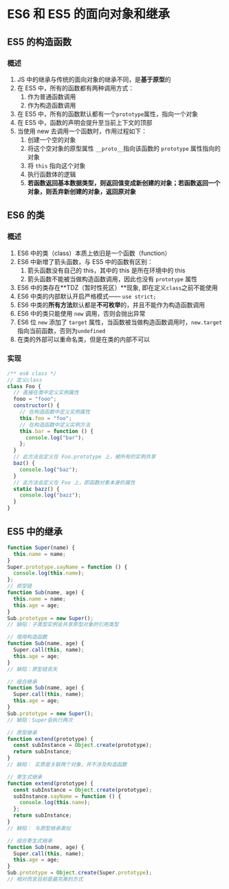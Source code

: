 # ES6 和 ES5 的面向对象和继承

## ES5 的构造函数

### 概述

1. JS 中的继承与传统的面向对象的继承不同，是**基于原型**的
2. 在 ES5 中，所有的函数都有两种调用方式：
   1. 作为普通函数调用
   2. 作为构造函数调用
3. 在 ES5 中，所有的函数默认都有一个`prototype`属性，指向一个对象
4. 在 ES5 中，函数的声明会提升至当前上下文的顶部
5. 当使用 new 去调用一个函数时，作用过程如下：
   1. 创建一个空的对象
   2. 将这个空对象的原型属性 `__proto__`指向该函数的 `prototype` 属性指向的对象
   3. 将 `this` 指向这个对象
   4. 执行函数体的逻辑
   5. **若函数返回基本数据类型，则返回值变成新创建的对象；若函数返回一个对象，则丢弃新创建的对象，返回原对象**

## ES6 的类

### 概述

1. ES6 中的类（class）本质上依旧是一个函数（function）
2. ES6 中新增了箭头函数，与 ES5 中的函数有区别：
   1. 箭头函数没有自己的 this，其中的 this 是所在环境中的 this
   2. 箭头函数不能被当做构造函数调用，因此也没有 `prototype` 属性
3. ES6 中的类存在**TDZ（暂时性死区）**现象, 即在定义`class`之前不能使用
4. ES6 中类的内部默认开启严格模式—— `use strict;`
5. ES6 中类的**所有方法**默认都是**不可枚举**的，并且不能作为构造函数调用
6. ES6 中的类只能使用 `new` 调用，否则会抛出异常
7. ES6 位 `new` 添加了 `target` 属性，当函数被当做构造函数调用时，`new.target` 指向当前函数，否则为`undefined`
8. 在类的外部可以重命名类，但是在类的内部不可以

### 实现

```js
/** es6 class */
// 定义class
class Foo {
  // 直接在类中定义实例属性
  fooo = "fooo";
  constructor() {
    // 在构造函数中定义实例属性
    this.foo = "foo";
    // 在构造函数中定义实例方法
    this.bar = function () {
      console.log("bar");
    };
  }
  // 此方法会定义在 Foo.prototype 上，被所有的实例共享
  baz() {
    console.log("baz");
  }
  // 此方法会定义在 Foo 上，即函数对象本身的属性
  static bazz() {
    console.log("bazz");
  }
}
```

## ES5 中的继承

```javascript
function Super(name) {
  this.name = name;
}
Super.prototype.sayName = function () {
  console.log(this.name);
};
// 原型链
function Sub(name, age) {
  this.name = name;
  this.age = age;
}
Sub.prototype = new Super();
// 缺陷：子类型实例会共享原型对象的引用类型

// 借用构造函数
function Sub(name, age) {
  Super.call(this, name);
  this.age = age;
}
// 缺陷：原型链丢失

// 组合继承
function Sub(name, age) {
  Super.call(this, name);
  this.age = age;
}
Sub.prototype = new Super();
// 缺陷：Super会执行两次

// 原型继承
function extend(prototype) {
  const subInstance = Object.create(prototype);
  return subInstance;
}
// 缺陷： 实质是关联两个对象，并不涉及构造函数

// 寄生式继承
function extend(prototype) {
  const subInstance = Object.create(prototype);
  subInstance.sayName = function () {
    console.log(this.name);
  };
  return subInstance;
}
// 缺陷： 与原型继承类似

// 组合寄生式继承
function Sub(name, age) {
  Super.call(this, name);
  this.age = age;
}
Sub.prototype = Object.create(Super.prototype);
// 相对而言目前是最完美的方式
```
